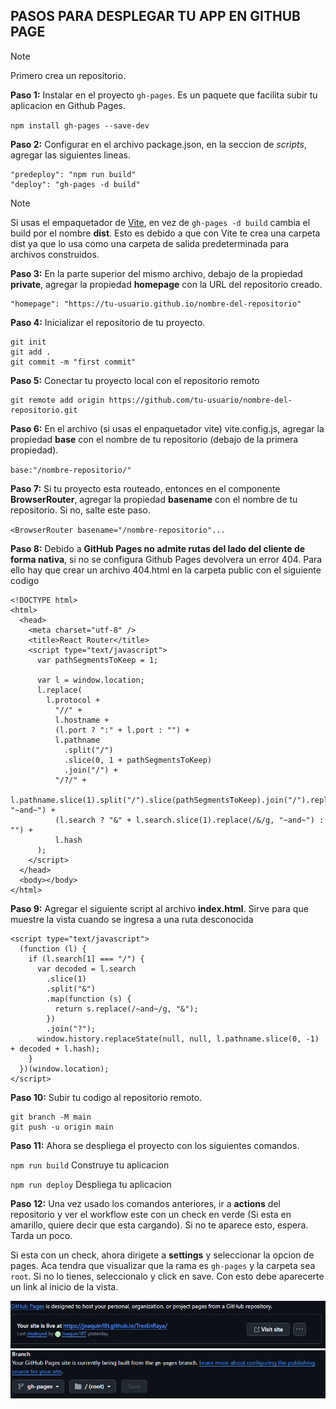 ## PASOS PARA DESPLEGAR TU APP EN GITHUB PAGE
>[!NOTE]
Primero crea un repositorio.

**Paso 1:**  Instalar en el proyecto `gh-pages`. Es un paquete que facilita subir  tu aplicacion en Github Pages.

`npm install gh-pages --save-dev`

**Paso 2:** Configurar en el archivo package.json, en la seccion de *scripts*, agregar las siguientes lineas.

```
"predeploy": "npm run build"
"deploy": "gh-pages -d build"
```

>[!NOTE]
Si usas el empaquetador de [Vite](https://vite.dev/), en vez de `gh-pages -d build` cambia el build por el nombre **dist**. Esto es debido a que con Vite te crea una carpeta dist ya que lo usa como una carpeta de salida predeterminada para archivos construidos.

**Paso 3:** En la parte superior del mismo archivo, debajo de la propiedad **private**, agregar la propiedad **homepage** con la URL del repositorio creado.

```
"homepage": "https://tu-usuario.github.io/nombre-del-repositorio"
```

**Paso 4:**  Inicializar el repositorio de tu proyecto.
```
git init
git add .
git commit -m "first commit"
```

**Paso 5:** Conectar tu proyecto local con el repositorio remoto

```
git remote add origin https://github.com/tu-usuario/nombre-del-repositorio.git
```

**Paso 6:** En el archivo (si usas el enpaquetador vite) vite.config.js, agregar la propiedad **base** con el nombre de tu repositorio (debajo de la primera propiedad).

`base:"/nombre-repositorio/"`


**Paso 7:** Si tu proyecto esta routeado, entonces en el componente **BrowserRouter**, agregar la propiedad **basename** con el nombre de tu repositorio. Si no, salte este paso.

`<BrowserRouter basename="/nombre-repositorio"...`

**Paso 8:** Debido a **GitHub Pages no admite rutas del lado del cliente de forma nativa**, si no se configura Github Pages devolvera un error 404. Para ello hay que crear un archivo 404.html en la carpeta public con el siguiente codigo

```
<!DOCTYPE html>
<html>
  <head>
    <meta charset="utf-8" />
    <title>React Router</title>
    <script type="text/javascript">
      var pathSegmentsToKeep = 1;

      var l = window.location;
      l.replace(
        l.protocol +
          "//" +
          l.hostname +
          (l.port ? ":" + l.port : "") +
          l.pathname
            .split("/")
            .slice(0, 1 + pathSegmentsToKeep)
            .join("/") +
          "/?/" +
          l.pathname.slice(1).split("/").slice(pathSegmentsToKeep).join("/").replace(/&/g, "~and~") +
          (l.search ? "&" + l.search.slice(1).replace(/&/g, "~and~") : "") +
          l.hash
      );
    </script>
  </head>
  <body></body>
</html>
```

**Paso 9:** Agregar el siguiente script al archivo **index.html**. Sirve para que muestre la vista cuando se ingresa a una ruta desconocida

```
<script type="text/javascript">
  (function (l) {
    if (l.search[1] === "/") {
      var decoded = l.search
        .slice(1)
        .split("&")
        .map(function (s) {
          return s.replace(/~and~/g, "&");
        })
        .join("?");
      window.history.replaceState(null, null, l.pathname.slice(0, -1) + decoded + l.hash);
    }
  })(window.location);
</script>
```

**Paso 10:** Subir tu codigo al repositorio remoto.

```
git branch -M main
git push -u origin main
```

**Paso 11:** Ahora se despliega el proyecto con los siguientes comandos.

`npm run build`
Construye tu aplicacion

`npm run deploy`
Despliega tu aplicacion

**Paso 12:** Una vez usado los comandos anteriores, ir a **actions** del repositorio y ver el workflow este con un check en verde (Si esta en amarillo, quiere decir que esta cargando). Si no te aparece esto, espera. Tarda un poco.

Si esta con un check, ahora dirigete a **settings** y seleccionar la opcion de pages. Aca tendra que visualizar que la rama es `gh-pages` y la carpeta sea `root`. Si no lo tienes, seleccionalo y click en save. Con esto debe aparecerte un link al inicio de la vista.

![adjunto imagen](./src/assets/link-image.jpg)
![adjunto imagen](./src/assets/image.png)

